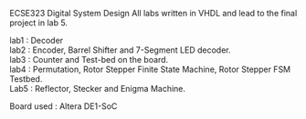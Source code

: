ECSE323 Digital System Design 
All labs written in VHDL and lead to the final project in lab 5. <br>

lab1 : Decoder <br>
lab2 : Encoder, Barrel Shifter and 7-Segment LED decoder. <br>
lab3 : Counter and Test-bed on the board. <br>
lab4 : Permutation, Rotor Stepper Finite State Machine,  Rotor Stepper FSM Testbed.<br>
Lab5 : Reflector, Stecker and Enigma Machine.  <br>

Board used : Altera DE1-SoC  <br>
